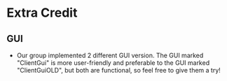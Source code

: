 # Extra Credit

## GUI
- Our group implemented 2 different GUI version. The GUI marked "ClientGui" is more user-friendly and preferable to the GUI marked "ClientGuiOLD", but both are functional, so feel free to give them a try!
